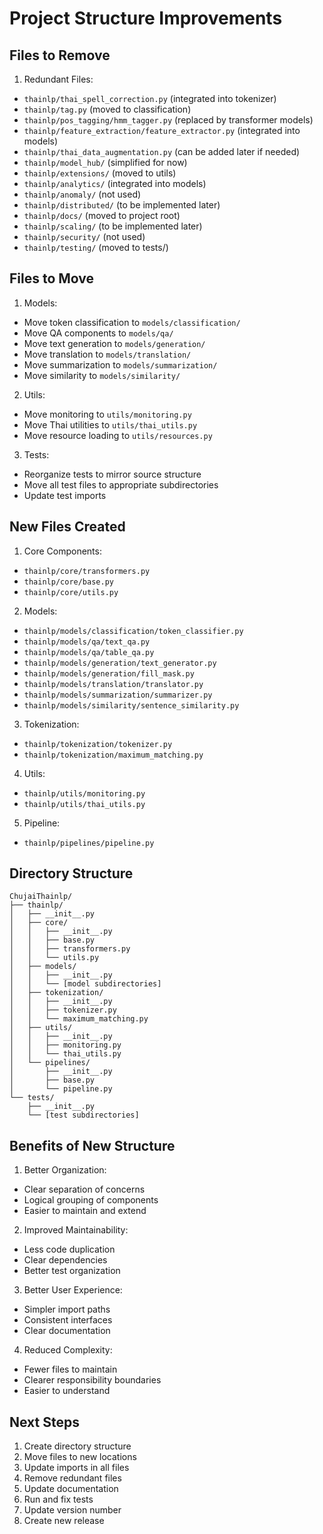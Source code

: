 # Project Structure Improvements

## Files to Remove

1. Redundant Files:

- `thainlp/thai_spell_correction.py` (integrated into tokenizer)
- `thainlp/tag.py` (moved to classification)
- `thainlp/pos_tagging/hmm_tagger.py` (replaced by transformer models)
- `thainlp/feature_extraction/feature_extractor.py` (integrated into models)
- `thainlp/thai_data_augmentation.py` (can be added later if needed)
- `thainlp/model_hub/` (simplified for now)
- `thainlp/extensions/` (moved to utils)
- `thainlp/analytics/` (integrated into models)
- `thainlp/anomaly/` (not used)
- `thainlp/distributed/` (to be implemented later)
- `thainlp/docs/` (moved to project root)
- `thainlp/scaling/` (to be implemented later)
- `thainlp/security/` (not used)
- `thainlp/testing/` (moved to tests/)

## Files to Move

1. Models:

- Move token classification to `models/classification/`
- Move QA components to `models/qa/`
- Move text generation to `models/generation/`
- Move translation to `models/translation/`
- Move summarization to `models/summarization/`
- Move similarity to `models/similarity/`

2. Utils:

- Move monitoring to `utils/monitoring.py`
- Move Thai utilities to `utils/thai_utils.py`
- Move resource loading to `utils/resources.py`

3. Tests:

- Reorganize tests to mirror source structure
- Move all test files to appropriate subdirectories
- Update test imports

## New Files Created

1. Core Components:

- `thainlp/core/transformers.py`
- `thainlp/core/base.py`
- `thainlp/core/utils.py`

2. Models:

- `thainlp/models/classification/token_classifier.py`
- `thainlp/models/qa/text_qa.py`
- `thainlp/models/qa/table_qa.py`
- `thainlp/models/generation/text_generator.py`
- `thainlp/models/generation/fill_mask.py`
- `thainlp/models/translation/translator.py`
- `thainlp/models/summarization/summarizer.py`
- `thainlp/models/similarity/sentence_similarity.py`

3. Tokenization:

- `thainlp/tokenization/tokenizer.py`
- `thainlp/tokenization/maximum_matching.py`

4. Utils:

- `thainlp/utils/monitoring.py`
- `thainlp/utils/thai_utils.py`

5. Pipeline:

- `thainlp/pipelines/pipeline.py`

## Directory Structure

```
ChujaiThainlp/
├── thainlp/
│   ├── __init__.py
│   ├── core/
│   │   ├── __init__.py
│   │   ├── base.py
│   │   ├── transformers.py
│   │   └── utils.py
│   ├── models/
│   │   ├── __init__.py
│   │   └── [model subdirectories]
│   ├── tokenization/
│   │   ├── __init__.py
│   │   ├── tokenizer.py
│   │   └── maximum_matching.py
│   ├── utils/
│   │   ├── __init__.py
│   │   ├── monitoring.py
│   │   └── thai_utils.py
│   └── pipelines/
│       ├── __init__.py
│       ├── base.py
│       └── pipeline.py
└── tests/
    ├── __init__.py
    └── [test subdirectories]
```

## Benefits of New Structure

1. Better Organization:

- Clear separation of concerns
- Logical grouping of components
- Easier to maintain and extend

2. Improved Maintainability:

- Less code duplication
- Clear dependencies
- Better test organization

3. Better User Experience:

- Simpler import paths
- Consistent interfaces
- Clear documentation

4. Reduced Complexity:

- Fewer files to maintain
- Clearer responsibility boundaries
- Easier to understand

## Next Steps

1. Create directory structure
2. Move files to new locations
3. Update imports in all files
4. Remove redundant files
5. Update documentation
6. Run and fix tests
7. Update version number
8. Create new release
